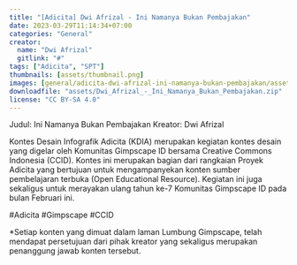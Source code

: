```yaml
---
title: "[Adicita] Dwi Afrizal - Ini Namanya Bukan Pembajakan"
date: 2023-03-29T11:14:34+07:00
categories: "General"
creator: 
  name: "Dwi Afrizal"
  gitlink: "#"
tags: ["Adicita", "SPT"]
thumbnails: [assets/thumbnail.png]
images: [general/adicita-dwi-afrizal-ini-namanya-bukan-pembajakan/assets/thumbnail.png]
downloadfile: "assets/Dwi_Afrizal_-_Ini_Namanya_Bukan_Pembajakan.zip"
license: "CC BY-SA 4.0"
---
```

Judul: Ini Namanya Bukan Pembajakan
Kreator: Dwi Afrizal


Kontes Desain Infografik Adicita (KDIA) merupakan kegiatan kontes desain yang digelar oleh Komunitas Gimpscape ID bersama Creative Commons Indonesia (CCID). Kontes ini merupakan bagian dari rangkaian Proyek Adicita yang bertujuan untuk mengampanyekan konten sumber pembelajaran terbuka (Open Educational Resource). Kegiatan ini juga sekaligus untuk merayakan ulang tahun ke-7 Komunitas Gimpscape ID pada bulan Februari ini.

#Adicita #Gimpscape #CCID

*Setiap konten yang dimuat dalam laman Lumbung Gimpscape, telah mendapat persetujuan dari pihak kreator yang sekaligus merupakan penanggung jawab konten tersebut.
